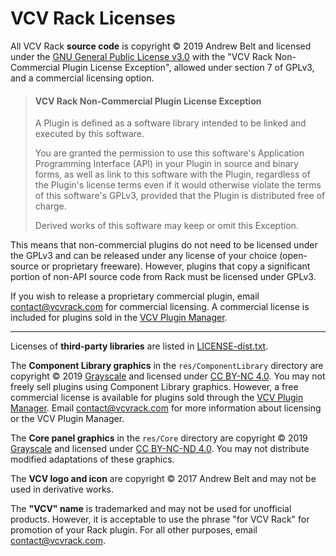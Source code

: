 # VCV Rack Licenses

All VCV Rack **source code** is copyright © 2019 Andrew Belt and licensed under the [GNU General Public License v3.0](LICENSE-GPLv3.txt) with the "VCV Rack Non-Commercial Plugin License Exception", allowed under section 7 of GPLv3, and a commercial licensing option.

>#### VCV Rack Non-Commercial Plugin License Exception
>
>A Plugin is defined as a software library intended to be linked and executed by this software.
>
>You are granted the permission to use this software's Application Programming Interface (API) in your Plugin in source and binary forms, as well as link to this software with the Plugin, regardless of the Plugin's license terms even if it would otherwise violate the terms of this software's GPLv3, provided that the Plugin is distributed free of charge.
>
>Derived works of this software may keep or omit this Exception.

This means that non-commercial plugins do not need to be licensed under the GPLv3 and can be released under any license of your choice (open-source or proprietary freeware). However, plugins that copy a significant portion of non-API source code from Rack must be licensed under GPLv3.

If you wish to release a proprietary commercial plugin, email contact@vcvrack.com for commercial licensing. A commercial license is included for plugins sold in the [VCV Plugin Manager](https://vcvrack.com/plugins.html).

---

Licenses of **third-party libraries** are listed in [LICENSE-dist.txt](LICENSE-dist.txt).

The **Component Library graphics** in the `res/ComponentLibrary` directory are copyright © 2019 [Grayscale](http://grayscale.info/) and licensed under [CC BY-NC 4.0](https://creativecommons.org/licenses/by-nc/4.0/).
You may not freely sell plugins using Component Library graphics.
However, a free commercial license is available for plugins sold through the [VCV Plugin Manager](https://vcvrack.com/plugins.html).
Email contact@vcvrack.com for more information about licensing or the VCV Plugin Manager.

The **Core panel graphics** in the `res/Core` directory are copyright © 2019 [Grayscale](http://grayscale.info/) and licensed under [CC BY-NC-ND 4.0](https://creativecommons.org/licenses/by-nc-nd/4.0/).
You may not distribute modified adaptations of these graphics.

The **VCV logo and icon** are copyright © 2017 Andrew Belt and may not be used in derivative works.

The **"VCV" name** is trademarked and may not be used for unofficial products.
However, it is acceptable to use the phrase "for VCV Rack" for promotion of your Rack plugin.
For all other purposes, email contact@vcvrack.com.
